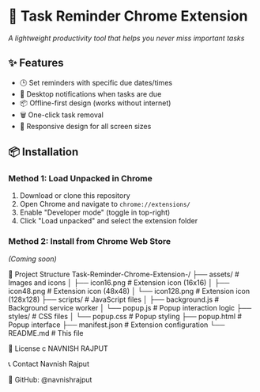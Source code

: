 # 🚀 Task Reminder Chrome Extension


*A lightweight productivity tool that helps you never miss important tasks*

## ✨ Features
- 🕒 Set reminders with specific due dates/times
- 🔔 Desktop notifications when tasks are due
- 📦 Offline-first design (works without internet)
- 🗑️ One-click task removal
- 📱 Responsive design for all screen sizes

## 📦 Installation
### Method 1: Load Unpacked in Chrome
1. Download or clone this repository
2. Open Chrome and navigate to `chrome://extensions/`
3. Enable "Developer mode" (toggle in top-right)
4. Click "Load unpacked" and select the extension folder

### Method 2: Install from Chrome Web Store
*(Coming soon)*

📂 Project Structure
Task-Reminder-Chrome-Extension-/
├── assets/               # Images and icons
│   ├── icon16.png        # Extension icon (16x16)
│   ├── icon48.png        # Extension icon (48x48)
│   └── icon128.png       # Extension icon (128x128)
├── scripts/              # JavaScript files
│   ├── background.js     # Background service worker
│   └── popup.js          # Popup interaction logic
├── styles/               # CSS files
│   └── popup.css         # Popup styling
├── popup.html            # Popup interface
├── manifest.json         # Extension configuration
└── README.md             # This file

📜 License
c NAVNISH RAJPUT 

📞 Contact
Navnish Rajput

🔗 GitHub: @navnishrajput
